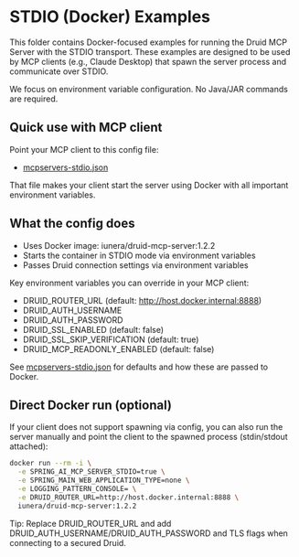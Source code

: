 # STDIO (Docker) Examples

This folder contains Docker-focused examples for running the Druid MCP Server with the STDIO transport. These examples are designed to be used by MCP clients (e.g., Claude Desktop) that spawn the server process and communicate over STDIO.

We focus on environment variable configuration. No Java/JAR commands are required.

## Quick use with MCP client

Point your MCP client to this config file:
- [mcpservers-stdio.json](mcpservers-stdio.json)

That file makes your client start the server using Docker with all important environment variables.

## What the config does

- Uses Docker image: iunera/druid-mcp-server:1.2.2
- Starts the container in STDIO mode via environment variables
- Passes Druid connection settings via environment variables

Key environment variables you can override in your MCP client:
- DRUID_ROUTER_URL (default: http://host.docker.internal:8888)
- DRUID_AUTH_USERNAME
- DRUID_AUTH_PASSWORD
- DRUID_SSL_ENABLED (default: false)
- DRUID_SSL_SKIP_VERIFICATION (default: true)
- DRUID_MCP_READONLY_ENABLED (default: false)

See [mcpservers-stdio.json](mcpservers-stdio.json) for defaults and how these are passed to Docker.

## Direct Docker run (optional)
If your client does not support spawning via config, you can also run the server manually and point the client to the spawned process (stdin/stdout attached):

```bash
docker run --rm -i \
  -e SPRING_AI_MCP_SERVER_STDIO=true \
  -e SPRING_MAIN_WEB_APPLICATION_TYPE=none \
  -e LOGGING_PATTERN_CONSOLE= \
  -e DRUID_ROUTER_URL=http://host.docker.internal:8888 \
  iunera/druid-mcp-server:1.2.2
```

Tip: Replace DRUID_ROUTER_URL and add DRUID_AUTH_USERNAME/DRUID_AUTH_PASSWORD and TLS flags when connecting to a secured Druid.
